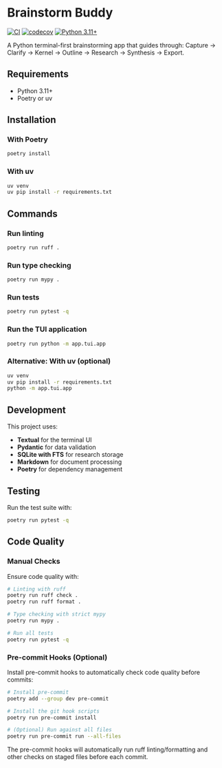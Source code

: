 # Brainstorm Buddy

[![CI](https://github.com/jbmiller10/brainstormbuddy/actions/workflows/ci.yml/badge.svg)](https://github.com/jbmiller10/brainstormbuddy/actions/workflows/ci.yml)
[![codecov](https://codecov.io/gh/jbmiller10/brainstormbuddy/branch/main/graph/badge.svg)](https://codecov.io/gh/jbmiller10/brainstormbuddy)
[![Python 3.11+](https://img.shields.io/badge/python-3.11+-blue.svg)](https://www.python.org/downloads/)

A Python terminal-first brainstorming app that guides through: Capture → Clarify → Kernel → Outline → Research → Synthesis → Export.

## Requirements

- Python 3.11+
- Poetry or uv

## Installation

### With Poetry

```bash
poetry install
```

### With uv

```bash
uv venv
uv pip install -r requirements.txt
```

## Commands

### Run linting

```bash
poetry run ruff .
```

### Run type checking

```bash
poetry run mypy .
```

### Run tests

```bash
poetry run pytest -q
```

### Run the TUI application

```bash
poetry run python -m app.tui.app
```

### Alternative: With uv (optional)

```bash
uv venv
uv pip install -r requirements.txt
python -m app.tui.app
```

## Development

This project uses:
- **Textual** for the terminal UI
- **Pydantic** for data validation
- **SQLite with FTS** for research storage
- **Markdown** for document processing
- **Poetry** for dependency management

## Testing

Run the test suite with:

```bash
poetry run pytest -q
```

## Code Quality

### Manual Checks

Ensure code quality with:

```bash
# Linting with ruff
poetry run ruff check .
poetry run ruff format .

# Type checking with strict mypy
poetry run mypy .

# Run all tests
poetry run pytest -q
```

### Pre-commit Hooks (Optional)

Install pre-commit hooks to automatically check code quality before commits:

```bash
# Install pre-commit
poetry add --group dev pre-commit

# Install the git hook scripts
poetry run pre-commit install

# (Optional) Run against all files
poetry run pre-commit run --all-files
```

The pre-commit hooks will automatically run ruff linting/formatting and other checks on staged files before each commit.
